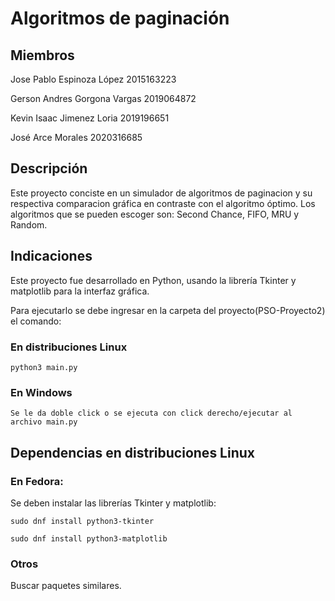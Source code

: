 # Algoritmos de paginación

## Miembros
Jose Pablo Espinoza López
2015163223
    
Gerson Andres Gorgona Vargas
2019064872
    
Kevin Isaac Jimenez Loria
2019196651

José Arce Morales
2020316685

## Descripción

Este proyecto conciste en un simulador de algoritmos de paginacion y su respectiva comparacion gráfica en contraste con el algoritmo óptimo.
Los algoritmos que se pueden escoger son: Second Chance, FIFO, MRU y Random.

## Indicaciones

Este proyecto fue desarrollado en Python, usando la librería Tkinter y matplotlib para la interfaz gráfica.

Para ejecutarlo se debe ingresar en la carpeta del proyecto(PSO-Proyecto2) el comando:

### En distribuciones Linux

    python3 main.py

### En Windows

    Se le da doble click o se ejecuta con click derecho/ejecutar al archivo main.py

## Dependencias en distribuciones Linux

### En Fedora:

Se deben instalar las librerías Tkinter y matplotlib:

    sudo dnf install python3-tkinter

    sudo dnf install python3-matplotlib

### Otros

Buscar paquetes similares.
